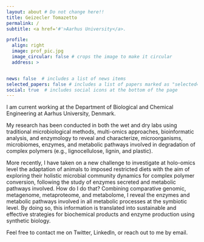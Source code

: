 ```yaml
---
layout: about # Do not change here!!
title: Geizecler Tomazetto
permalink: /
subtitle: <a href='#'>Aarhus University</a>.

profile:
  align: right
  image: prof_pic.jpg
  image_circular: false # crops the image to make it circular
  address: >


news: false  # includes a list of news items
selected_papers: false # includes a list of papers marked as "selected={true}"
social: true  # includes social icons at the bottom of the page
---
```


I am current working at the Department of Biological and Chemical Engineering at Aarhus University, Denmark.

My research has been conducted in both the wet and dry labs using traditional microbiological methods, multi-omics approaches, bioinformatic analysis, and enzymology to reveal and characterize, microorganisms, microbiomes, enzymes, and metabolic pathways involved in  degradation of complex polymers (e.g., lignocellulose, lignin, and plastic).

More recently, I have taken on a new challenge to investigate at holo-omics level the adaptation of animals to imposed restricted diets with the aim of exploring their holistic microbial community dynamics for complex polymer conversion, following the study of enzymes secreted and metabolic pathways involved.
How do I do that?  Combining comparative genomic, metagenome, metaproteome, and metabolome, I reveal the enzymes and metabolic pathways involved in all metabolic processes at the symbiotic level.
By doing so, this information is translated into sustainable and effective strategies for biochemical products and enzyme production using synthetic biology.

Feel free to contact me on Twitter, Linkedln, or reach out to me by email.
